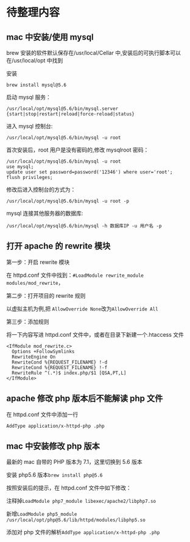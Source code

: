 # 待整理内容

## mac 中安装/使用 mysql

brew 安装的软件默认保存在/usr/local/Cellar 中,安装后的可执行脚本可以在/usr/local/opt 中找到

安装

```
brew install mysql@5.6
```

启动 mysql 服务：

```
/usr/local/opt/mysql@5.6/bin/mysql.server {start|stop|restart|reload|force-reload|status}
```

进入 mysql 控制台:

```
/usr/local/opt/mysql@5.6/bin/mysql -u root
```

首次安装后，root 用户是没有密码的,修改 mysqlroot 密码：

```
/usr/local/opt/mysql@5.6/bin/mysql -u root
use mysql;
update user set password=password('12346') where user='root';
flush privileges;
```

修改后进入控制台的方式为：

```
/usr/local/opt/mysql@5.6/bin/mysql -u root -p
```

mysql 连接其他服务器的数据库:

```
/usr/local/opt/mysql@5.6/bin/mysql -h 数据库IP -u 用户名 -p
```

## 打开 apache 的 rewrite 模块

第一步：开启 rewrite 模块

在 httpd.conf 文件中找到：`#LoadModule rewrite_module modules/mod_rewrite`，

第二步：打开项目的 rewrite 规则

以虚拟主机为例,把 `AllowOverride None`改为`AllowOverride All`

第三步：添加规则

将一下内容写进 httpd.conf 文件中，或者在目录下新建一个.htaccess 文件

```
<IfModule mod_rewrite.c>
  Options +FollowSymlinks
  RewriteEngine On
  RewriteCond %{REQUEST_FILENAME} !-d
  RewriteCond %{REQUEST_FILENAME} !-f
  RewriteRule ^(.*)$ index.php/$1 [QSA,PT,L]
</IfModule>
```

## apache 修改 php 版本后不能解读 php 文件

在 httpd.conf 文件中添加一行

```
AddType application/x-httpd-php .php
```

## mac 中安装修改 php 版本

最新的 mac 自带的 PHP 版本为 7.1，这里切换到 5.6 版本

安装 php5.6 版本`brew install php@5.6`

按照安装后的提示，在 httpd.conf 文件中如下修改：

注释掉`LoadModule php7_module libexec/apache2/libphp7.so`

新增`LoadModule php5_module /usr/local/opt/php@5.6/lib/httpd/modules/libphp5.so`

添加对 php 文件的解析`AddType application/x-httpd-php .php`
